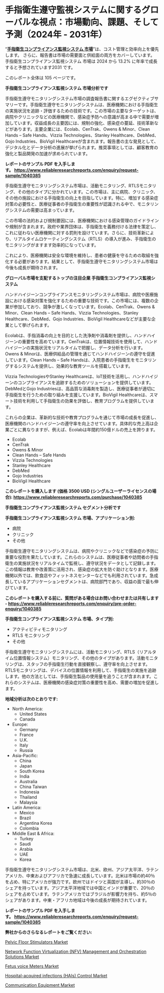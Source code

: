 <p><h1>手指衛生遵守監視システムに関するグローバルな視点：市場動向、課題、そして予測（2024年 - 2031年）</h1></p><p>&ldquo;<strong><a href="https://www.reliableresearchreports.com/hand-hygiene-compliance-monitoring-systems-r1040385?utm_campaign=107&utm_medium=9&utm_source=Github&utm_content=ia&utm_term=29112024&utm_id=hand-hygiene-compliance-monitoring-systems">手指衛生コンプライアンス監視システム 市場</a></strong>&rdquo;は、コスト管理と効率向上を優先します。 さらに、報告書は市場の需要面と供給面の両方をカバーしています。 手指衛生コンプライアンス監視システム 市場は 2024 から 13.2% に年率で成長すると予想されています2031 です。</p>
<p>このレポート全体は 105 ページです。</p>
<p><strong>手指衛生コンプライアンス監視システム 市場分析です</strong></p>
<p><p>手指衛生遵守モニタリングシステム市場の調査報告書に関するエグゼクティブサマリーです。手指衛生遵守モニタリングシステムは、医療機関における手指衛生の実施状況を追跡・評価するための技術です。この市場の主要なターゲットは、病院やクリニックなどの医療機関で、感染症予防への意識が高まる中で需要が増加しています。収益成長の主要因には、規制の強化、感染症の蔓延、技術革新などがあります。主要企業には、Ecolab、CenTrak、Owens & Minor、Clean Hands – Safe Hands、Vizzia Technologies、Stanley Healthcare、DebMed、Gojo Industries、BioVigil Healthcareが含まれます。報告書の主な発見として、デジタル化とデータ分析の進展が挙げられます。推奨事項としては、顧客教育の強化と製品開発の加速が求められています。</p></p>
<p><strong>レポートのサンプル PDF を入手します。&nbsp;<a href="https://www.reliableresearchreports.com/enquiry/request-sample/1040385?utm_campaign=107&utm_medium=9&utm_source=Github&utm_content=ia&utm_term=29112024&utm_id=hand-hygiene-compliance-monitoring-systems">https://www.reliableresearchreports.com/enquiry/request-sample/1040385</a></strong></p>
<p><p>手指衛生遵守モニタリングシステム市場は、活動モニタリング、RTLSモニタリング、その他のタイプに分かれています。この市場は、主に病院、クリニック、その他の施設における手指衛生の向上を目指しています。特に、増加する感染症対策の必要性と、医療従事者の手指衛生の重要性が認識される中で、モニタリングシステムの需要は高まっています。</p><p>この市場の法的および規制要因には、医療機関における感染管理のガイドラインや規制が含まれます。政府や業界団体は、手指衛生を義務付ける法律を策定し、これに従わない医療機関に対する罰則を設けています。さらに、技術革新により、リアルタイムロケーティングシステム（RTLS）の導入が進み、手指衛生のモニタリングがますます効率的になっています。</p><p>これにより、医療機関は安全な環境を維持し、患者の健康を守るための取組を強化する必要があります。結果として、手指衛生遵守モニタリングシステム市場は今後も成長が期待されます。</p></p>
<p><strong>グローバル市場を支配するトップの注目企業 手指衛生コンプライアンス監視システム</strong></p>
<p><p>ハンドハイジーンコンプライアンスモニタリングシステム市場は、病院や医療施設における感染対策を強化するための重要な技術です。この市場には、複数の企業が参加しており、競争が激しくなっています。Ecolab、CenTrak、Owens & Minor、Clean Hands – Safe Hands、Vizzia Technologies、Stanley Healthcare、DebMed、Gojo Industries、BioVigil Healthcareなどが主要な企業として挙げられます。</p><p>Ecolabは、手指消毒の向上を目的とした洗浄剤や消毒剤を提供し、ハンドハイジーンの重要性を高めています。CenTrakは、位置情報技術を使用して、ハンドハイジーンの実施状況をリアルタイムで把握し、データ分析を行います。Owens & Minorは、医療供給品の管理を通じてハンドハイジーンの遵守を促進しています。Clean Hands – Safe Handsは、入院患者の手指衛生をモニタリングするシステムを提供し、効果的な教育ツールを搭載しています。</p><p>Vizzia TechnologiesやStanley Healthcareは、IoT技術を活用し、ハンドハイジーンのコンプライアンスを追跡するためのソリューションを提供しています。DebMedとGojo Industriesは、高品質な消毒剤を製造し、医療従事者が適切に手指衛生を行うための取り組みを支援しています。BioVigil Healthcareは、スマート技術を利用して手指衛生の効果を評価し、教育プログラムを提供しています。</p><p>これらの企業は、革新的な技術や教育プログラムを通じて市場の成長を促進し、医療機関のハンドハイジーンの遵守率を向上させています。具体的な売上高は企業ごとに異なりますが、例えば、Ecolabは年間約150億ドルの売上を誇ります。</p></p>
<p><ul><li>Ecolab</li><li>CenTrak</li><li>Owens & Minor</li><li>Clean Hands – Safe Hands</li><li>Vizzia Technologies</li><li>Stanley Healthcare</li><li>DebMed</li><li>Gojo Industries</li><li>BioVigil Healthcare</li></ul></p>
<p><strong>このレポートを購入します (価格 3500 USD (シングルユーザーライセンスの場合):&nbsp;<a href="https://www.reliableresearchreports.com/purchase/1040385?utm_campaign=107&utm_medium=9&utm_source=Github&utm_content=ia&utm_term=29112024&utm_id=hand-hygiene-compliance-monitoring-systems">https://www.reliableresearchreports.com/purchase/1040385</a></strong></p>
<p><strong>手指衛生コンプライアンス監視システム セグメント分析です</strong></p>
<p><strong>手指衛生コンプライアンス監視システム 市場、アプリケーション別:</strong></p>
<p><ul><li>病院</li><li>クリニック</li><li>その他</li></ul></p>
<p><p>手指衛生遵守モニタリングシステムは、病院やクリニックなどで感染症の予防に重要な役割を果たしています。これらのシステムは、医療従事者や訪問者の手指衛生の実施状況をリアルタイムで監視し、遵守状況をデータとして記録します。この情報は教育や改善策に活用され、感染症の拡大を防ぐ助けとなります。医療機関以外では、飲食店やフィットネスセンターなどでも利用されています。急成長しているアプリケーションセグメントは、病院部門であり、収益の面で最も伸びています。</p></p>
<p><strong>このレポートを購入する前に、質問がある場合はお問い合わせまたは共有します - <a href="https://www.reliableresearchreports.com/enquiry/pre-order-enquiry/1040385?utm_campaign=107&utm_medium=9&utm_source=Github&utm_content=ia&utm_term=29112024&utm_id=hand-hygiene-compliance-monitoring-systems">https://www.reliableresearchreports.com/enquiry/pre-order-enquiry/1040385</a></strong></p>
<p><strong>手指衛生コンプライアンス監視システム 市場、タイプ別:</strong></p>
<p><ul><li>アクティビティモニタリング</li><li>RTLS モニタリング</li><li>その他</li></ul></p>
<p><p>手指衛生遵守モニタリングシステムには、活動モニタリング、RTLS（リアルタイム位置情報システム）モニタリング、その他のタイプがあります。活動モニタリングは、スタッフの手指衛生行動を直接観察し、遵守率を向上させます。RTLSモニタリングは、デバイスの位置情報を利用して、手指衛生の実施を追跡します。他の方法としては、手指衛生製品の使用量を追うことが含まれます。これらのシステムは、医療機関の感染症対策の重要性を高め、需要の増加を促進します。</p></p>
<p><strong>地域分析は次のとおりです:</strong></p>
<p><ul>
    <li>
        North America:
        <ul>
            <li>United States</li>
            <li>Canada</li>
        </ul>
    </li>
    <li>
        Europe:
        <ul>
            <li>Germany</li>
            <li>France</li>
            <li>U.K.</li>
            <li>Italy</li>
            <li>Russia</li>
        </ul>
    </li>
    <li>
        Asia-Pacific:
        <ul>
            <li>China</li>
            <li>Japan</li>
            <li>South Korea</li>
            <li>India</li>
            <li>Australia</li>
            <li>China Taiwan</li>
            <li>Indonesia</li>
            <li>Thailand</li>
            <li>Malaysia</li>
        </ul>
    </li>
    <li>
        Latin America:
        <ul>
            <li>Mexico</li>
            <li>Brazil</li>
            <li>Argentina Korea</li>
            <li>Colombia</li>
        </ul>
    </li>
    <li>
        Middle East & Africa:
        <ul>
            <li>Turkey</li>
            <li>Saudi</li>
            <li>Arabia</li>
            <li>UAE</li>
            <li>Korea</li>
        </ul>
    </li>
    </ul></p>
<p><p>手指衛生遵守モニタリングシステム市場は、北米、欧州、アジア太平洋、ラテンアメリカ、中東およびアフリカで急速に成長しています。北米は市場の約40％を占め、特にアメリカが強力です。欧州ではドイツと英国が主導し、約30％のシェアを持っています。アジア太平洋地域では中国とインドが重要で、20％のシェアを占めています。ラテンアメリカではブラジルが影響力を持ち、約5％のシェアがあります。中東・アフリカ地域は今後の成長が期待されています。</p></p>
<p><strong>レポートのサンプル PDF を入手します。&nbsp;<a href="https://www.reliableresearchreports.com/enquiry/request-sample/1040385?utm_campaign=107&utm_medium=9&utm_source=Github&utm_content=ia&utm_term=29112024&utm_id=hand-hygiene-compliance-monitoring-systems">https://www.reliableresearchreports.com/enquiry/request-sample/1040385</a></strong></p>
<p><strong>弊社からのさらなるレポートをご覧ください:</strong></p>
<p><p><a href="https://github.com/joannesouthgate/Market-Research-Report-List-5/blob/main/pelvic-floor-stimulators-market.md?utm_campaign=107&utm_medium=9&utm_source=Github&utm_content=ia&utm_term=29112024&utm_id=hand-hygiene-compliance-monitoring-systems">Pelvic Floor Stimulators Market</a></p><p><a href="https://issuu.com/reportprime-2/docs/network-function-virtualization-nfv_997560671cea22?utm_campaign=107&utm_medium=9&utm_source=Github&utm_content=ia&utm_term=29112024&utm_id=hand-hygiene-compliance-monitoring-systems">Network Function Virtualization (NFV) Management and Orchestration Solutions Market</a></p><p><a href="https://github.com/sofayahoo2023/Market-Research-Report-List-6/blob/main/fetus-voice-meters-market.md?utm_campaign=107&utm_medium=9&utm_source=Github&utm_content=ia&utm_term=29112024&utm_id=hand-hygiene-compliance-monitoring-systems">Fetus voice Meters Market</a></p><p><a href="https://issuu.com/reportprime-2/docs/hospital-acquired-infections-hais-c_e906a12fe14782?utm_campaign=107&utm_medium=9&utm_source=Github&utm_content=ia&utm_term=29112024&utm_id=hand-hygiene-compliance-monitoring-systems">Hospital-acquired infections (HAIs) Control Market</a></p><p><a href="https://www.linkedin.com/pulse/surfing-communication-equipment-wave-riding-market-currents-rwsbc?utm_campaign=107&utm_medium=9&utm_source=Github&utm_content=ia&utm_term=29112024&utm_id=hand-hygiene-compliance-monitoring-systems">Communication Equipment Market</a></p></p>